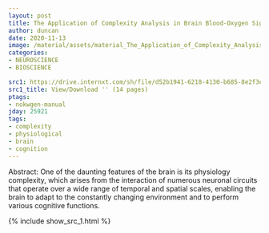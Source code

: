 ```yaml
---
layout: post
title: The Application of Complexity Analysis in Brain Blood-Oxygen Signal
author: duncan
date: 2020-11-13
image: /material/assets/material_The_Application_of_Complexity_Analysis_in_Brain_Bl.png
categories:
- NEUROSCIENCE
- BIOSCIENCE

src1: https://drive.internxt.com/sh/file/d52b1941-6218-4130-b685-8e2f3eb828dc/1d1b383c91c50cdc9df0e3a2da1413e849ffcc09aff30374a3cc6af9ed671b20
src1_title: View/Download '' (14 pages)
ptags:
- nokwgen-manual
jday: 25921
tags:
- complexity
- physiological
- brain
- cognition
---
```


Abstract: One of the daunting features of the brain is its physiology complexity, which arises from the interaction of numerous neuronal circuits that operate over a wide range of temporal and spatial scales, enabling the brain to adapt to the constantly changing environment and to perform various cognitive functions.

<!--more-->

{% include show_src_1.html %}

